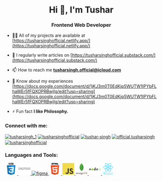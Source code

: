 <h1 align="center">Hi 👋, I'm Tushar</h1>
<h3 align="center">Frontend Web Developer</h3>

- 👨‍💻 All of my projects are available at [https://tusharsinghofficial.netlify.app/](https://tusharsinghofficial.netlify.app/)

- 📝 I regularly write articles on [https://tusharsinghofficial.substack.com/](https://tusharsinghofficial.substack.com/)

- 📫 How to reach me **tusharsingh.official@icloud.com**

- 📄 Know about my experiences [https://docs.google.com/document/d/1jKJ3m0T0EdKjp5WUTW1IPYbFLhaWEr5fFQXOPRBwjIg/edit?usp=sharing](https://docs.google.com/document/d/1jKJ3m0T0EdKjp5WUTW1IPYbFLhaWEr5fFQXOPRBwjIg/edit?usp=sharing)

- ⚡ Fun fact **I like Philosophy.**

<h3 align="left">Connect with me:</h3>
<p align="left">
<a href="https://twitter.com/tushar_cero" target="blank"><img align="center" src="https://raw.githubusercontent.com/rahuldkjain/github-profile-readme-generator/master/src/images/icons/Social/twitter.svg" alt="tusharsingh_1" height="30" width="40" /></a>
<a href="https://linkedin.com/in/tusharsinghofficial" target="blank"><img align="center" src="https://raw.githubusercontent.com/rahuldkjain/github-profile-readme-generator/master/src/images/icons/Social/linked-in-alt.svg" alt="tusharsinghofficial" height="30" width="40" /></a>
<a href="https://fb.com/tushar-singh" target="blank"><img align="center" src="https://raw.githubusercontent.com/rahuldkjain/github-profile-readme-generator/master/src/images/icons/Social/facebook.svg" alt="tushar-singh" height="30" width="40" /></a>
<a href="https://instagram.com/official.tusharsingh" target="blank"><img align="center" src="https://raw.githubusercontent.com/rahuldkjain/github-profile-readme-generator/master/src/images/icons/Social/instagram.svg" alt="official.tusharsingh" height="30" width="40" /></a>
<a href="https://www.behance.net/tusharsinghofficial" target="blank"><img align="center" src="https://raw.githubusercontent.com/rahuldkjain/github-profile-readme-generator/master/src/images/icons/Social/behance.svg" alt="tusharsinghofficial" height="30" width="40" /></a>
</p>

<h3 align="left">Languages and Tools:</h3>
<p align="left"> <a href="https://www.w3schools.com/css/" target="_blank" rel="noreferrer"> <img src="https://raw.githubusercontent.com/devicons/devicon/master/icons/css3/css3-original-wordmark.svg" alt="css3" width="40" height="40"/> </a> <a href="https://expressjs.com" target="_blank" rel="noreferrer"> <img src="https://raw.githubusercontent.com/devicons/devicon/master/icons/express/express-original-wordmark.svg" alt="express" width="40" height="40"/> </a> <a href="https://www.figma.com/" target="_blank" rel="noreferrer"> <img src="https://www.vectorlogo.zone/logos/figma/figma-icon.svg" alt="figma" width="40" height="40"/> </a> <a href="https://www.w3.org/html/" target="_blank" rel="noreferrer"> <img src="https://raw.githubusercontent.com/devicons/devicon/master/icons/html5/html5-original-wordmark.svg" alt="html5" width="40" height="40"/> </a> <a href="https://developer.mozilla.org/en-US/docs/Web/JavaScript" target="_blank" rel="noreferrer"> <img src="https://raw.githubusercontent.com/devicons/devicon/master/icons/javascript/javascript-original.svg" alt="javascript" width="40" height="40"/> </a> <a href="https://www.mongodb.com/" target="_blank" rel="noreferrer"> <img src="https://raw.githubusercontent.com/devicons/devicon/master/icons/mongodb/mongodb-original-wordmark.svg" alt="mongodb" width="40" height="40"/> </a> <a href="https://nodejs.org" target="_blank" rel="noreferrer"> <img src="https://raw.githubusercontent.com/devicons/devicon/master/icons/nodejs/nodejs-original-wordmark.svg" alt="nodejs" width="40" height="40"/> </a> <a href="https://reactjs.org/" target="_blank" rel="noreferrer"> <img src="https://raw.githubusercontent.com/devicons/devicon/master/icons/react/react-original-wordmark.svg" alt="react" width="40" height="40"/> </a> </p>
